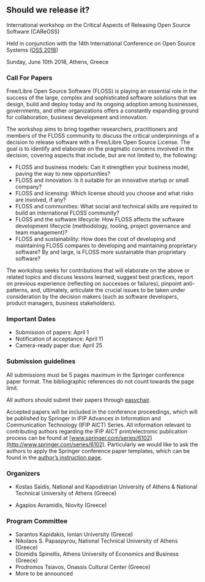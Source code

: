 ## Should we release it?

International workshop on the Critical Aspects of Releasing Open Source Software (CAReOSS)

Held in conjunction with the 14th International Conference on Open Source Systems ([OSS 2018](http://www.oss2018.org))

Sunday, June 10th 2018, Athens, Greece

### Call For Papers

Free/Libre Open Source Software (FLOSS) is playing an essential role
in the success of the large, complex and sophisticated
software solutions that we design, build and deploy today and its ongoing adoption among
businesses, governments, and other organizations offers a constantly expanding
ground for collaboration, business development and innovation. 

The workshop aims to bring together researchers, practitioners and members of the FLOSS
community to discuss the critical underpinnings of a decision to release software with a Free/Libre
Open Source License. The goal is to identify and elaborate on the pragmatic
concerns involved in the decision, covering aspects that include, but are not
limited to, the following:

* FLOSS and business models: Can it strengthen your business model, paving
 the way to new opportunities? 
* FLOSS and innovation: Is it suitable for an innovative startup or small
 company?
* FLOSS and licensing: Which license should you choose and what risks are
 involved, if any?
* FLOSS and communities: What social and technical skills are required to
 build an international FLOSS community?
* FLOSS and the software lifecycle: How FLOSS affects the software
development lifecycle (methodology, tooling, project governance and team management)? 
* FLOSS and sustainability: How does the cost of developing and maintaining FLOSS
 compares to developing and maintaining proprietary software? By and large, is
 FLOSS more sustainable than proprietary software?

The workshop seeks for contributions that will elaborate on the above or
related topics and discuss lessons learned, suggest best practices, report on
previous experience (reflecting on successes or failures), pinpoint anti-patterns,
and, ultimately, articulate the crucial issues to be taken under consideration by the
decision makers (such as software developers, product managers, business
stakeholders).

### Important Dates

* Submission of papers: April 1
* Notification of acceptance: April 11
* Camera-ready paper due: April 25

### Submission guidelines 

All submissions must be 5 pages maximum in the Springer conference paper
format. The bibliographic references do not count towards the page limit. 

All authors should submit their papers through [easychair](https://easychair.org/conferences/?conf=oss2018).

Accepted papers will be included in the conference proceedings, which will be published by Springer in IFIP Advances in Information and Communication Technology (IFIP AICT) Series. 
All information relevant to contributing authors regarding the IFIP AICT print/electronic publication process can be found at [www.springer.com/series/6102](http://www.springer.com/series/6102). Particularly we would like to ask the authors to apply the Springer conference paper templates, which can be found in the [author’s instruction page](https://goo.gl/r83B1W).

### Organizers

* Kostas Saidis, National and Kapodistrian University of Athens & National
Technical University of Athens (Greece)

* Agapios Avramidis, Niovity (Greece)

### Program Committee 

* Sarantos Kapidakis, Ionian University (Greece)
* Nikolaos S. Papaspyrou, National Technical University of Athens (Greece)
* Diomidis Spinellis, Athens University of Economics and Business (Greece)
* Prodromos Tsiavos, Onassis Cultural Center (Greece)
* More to be announced
